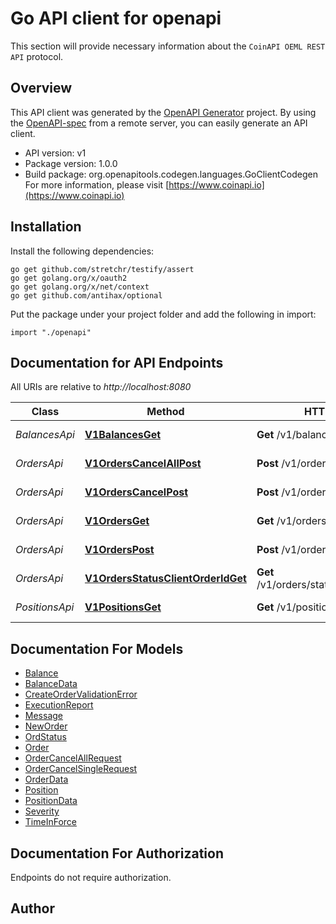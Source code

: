 # Go API client for openapi

This section will provide necessary information about the `CoinAPI OEML REST API` protocol.


## Overview
This API client was generated by the [OpenAPI Generator](https://openapi-generator.tech) project.  By using the [OpenAPI-spec](https://www.openapis.org/) from a remote server, you can easily generate an API client.

- API version: v1
- Package version: 1.0.0
- Build package: org.openapitools.codegen.languages.GoClientCodegen
For more information, please visit [https://www.coinapi.io](https://www.coinapi.io)

## Installation

Install the following dependencies:

```shell
go get github.com/stretchr/testify/assert
go get golang.org/x/oauth2
go get golang.org/x/net/context
go get github.com/antihax/optional
```

Put the package under your project folder and add the following in import:

```golang
import "./openapi"
```

## Documentation for API Endpoints

All URIs are relative to *http://localhost:8080*

Class | Method | HTTP request | Description
------------ | ------------- | ------------- | -------------
*BalancesApi* | [**V1BalancesGet**](docs/BalancesApi.md#v1balancesget) | **Get** /v1/balances | Get balances
*OrdersApi* | [**V1OrdersCancelAllPost**](docs/OrdersApi.md#v1orderscancelallpost) | **Post** /v1/orders/cancel/all | Cancel all orders
*OrdersApi* | [**V1OrdersCancelPost**](docs/OrdersApi.md#v1orderscancelpost) | **Post** /v1/orders/cancel | Cancel order
*OrdersApi* | [**V1OrdersGet**](docs/OrdersApi.md#v1ordersget) | **Get** /v1/orders | Get all orders
*OrdersApi* | [**V1OrdersPost**](docs/OrdersApi.md#v1orderspost) | **Post** /v1/orders | Create new order
*OrdersApi* | [**V1OrdersStatusClientOrderIdGet**](docs/OrdersApi.md#v1ordersstatusclientorderidget) | **Get** /v1/orders/status/{client_order_id} | Get order status
*PositionsApi* | [**V1PositionsGet**](docs/PositionsApi.md#v1positionsget) | **Get** /v1/positions | Get positions


## Documentation For Models

 - [Balance](docs/Balance.md)
 - [BalanceData](docs/BalanceData.md)
 - [CreateOrderValidationError](docs/CreateOrderValidationError.md)
 - [ExecutionReport](docs/ExecutionReport.md)
 - [Message](docs/Message.md)
 - [NewOrder](docs/NewOrder.md)
 - [OrdStatus](docs/OrdStatus.md)
 - [Order](docs/Order.md)
 - [OrderCancelAllRequest](docs/OrderCancelAllRequest.md)
 - [OrderCancelSingleRequest](docs/OrderCancelSingleRequest.md)
 - [OrderData](docs/OrderData.md)
 - [Position](docs/Position.md)
 - [PositionData](docs/PositionData.md)
 - [Severity](docs/Severity.md)
 - [TimeInForce](docs/TimeInForce.md)


## Documentation For Authorization

 Endpoints do not require authorization.



## Author



